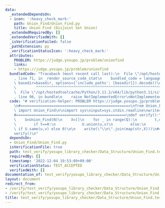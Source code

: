 ```yaml
---
data:
  _extendedDependsOn:
  - icon: ':heavy_check_mark:'
    path: Union_Find/Union_Find.py
    title: Union Find (Disjoint Set Union)
  _extendedRequiredBy: []
  _extendedVerifiedWith: []
  _isVerificationFailed: false
  _pathExtension: py
  _verificationStatusIcon: ':heavy_check_mark:'
  attributes:
    PROBLEM: https://judge.yosupo.jp/problem/unionfind
    links:
    - https://judge.yosupo.jp/problem/unionfind
  bundledCode: "Traceback (most recent call last):\n  File \"/opt/hostedtoolcache/Python/3.11.2/x64/lib/python3.11/site-packages/onlinejudge_verify/documentation/build.py\"\
    , line 71, in _render_source_code_stat\n    bundled_code = language.bundle(stat.path,\
    \ basedir=basedir, options={'include_paths': [basedir]}).decode()\n          \
    \         ^^^^^^^^^^^^^^^^^^^^^^^^^^^^^^^^^^^^^^^^^^^^^^^^^^^^^^^^^^^^^^^^^^^^^^^^^^^^^^^^^\n\
    \  File \"/opt/hostedtoolcache/Python/3.11.2/x64/lib/python3.11/site-packages/onlinejudge_verify/languages/python.py\"\
    , line 96, in bundle\n    raise NotImplementedError\nNotImplementedError\n"
  code: "# verification-helper: PROBLEM https://judge.yosupo.jp/problem/unionfind\n\
    \n#==================================================\nfrom Union_Find.Union_Find\
    \ import Union_Find\n\nimport sys\ninput=sys.stdin.readline\nwrite=sys.stdout.write\n\
    #==================================================\ndef verify():\n    N,Q=map(int,input().split())\n\
    \    U=Union_Find(N)\n    X=[]\n    for _ in range(Q):\n        t,u,v=map(int,input().split())\n\
    \        if t==0:\n            U.union(u,v)\n        else:\n            X.append(1\
    \ if U.same(u,v) else 0)\n\n    write(\"\\n\".join(map(str,X)))\n#==================================================\n\
    verify()\n"
  dependsOn:
  - Union_Find/Union_Find.py
  isVerificationFile: true
  path: test_verify/yosupo_library_checker/Data_Structure/Union_Find.test.py
  requiredBy: []
  timestamp: '2022-12-04 19:53:09+09:00'
  verificationStatus: TEST_ACCEPTED
  verifiedWith: []
documentation_of: test_verify/yosupo_library_checker/Data_Structure/Union_Find.test.py
layout: document
redirect_from:
- /verify/test_verify/yosupo_library_checker/Data_Structure/Union_Find.test.py
- /verify/test_verify/yosupo_library_checker/Data_Structure/Union_Find.test.py.html
title: test_verify/yosupo_library_checker/Data_Structure/Union_Find.test.py
---
```

